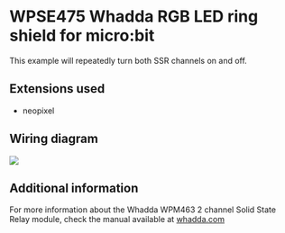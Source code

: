 # WPSE475 Whadda RGB LED ring shield for micro:bit

This example will repeatedly turn both SSR channels on and off.

## Extensions used
* neopixel

## Wiring diagram
![](./wiring_diagram.png)

## Additional information
  For more information about the Whadda WPM463 2 channel Solid State Relay module, check the manual available at [whadda.com](https://whadda.com)